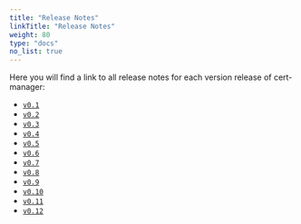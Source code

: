 ```yaml
---
title: "Release Notes"
linkTitle: "Release Notes"
weight: 80
type: "docs"
no_list: true
---
```


Here you will find a link to all release notes for each version release of
cert-manager:

- [`v0.1`](./release-notes-0.1/)
- [`v0.2`](./release-notes-0.2/)
- [`v0.3`](./release-notes-0.3/)
- [`v0.4`](./release-notes-0.4/)
- [`v0.5`](./release-notes-0.5/)
- [`v0.6`](./release-notes-0.6/)
- [`v0.7`](./release-notes-0.7/)
- [`v0.8`](./release-notes-0.8/)
- [`v0.9`](./release-notes-0.9/)
- [`v0.10`](./release-notes-0.10/)
- [`v0.11`](./release-notes-0.11/)
- [`v0.12`](./release-notes-0.12/)
